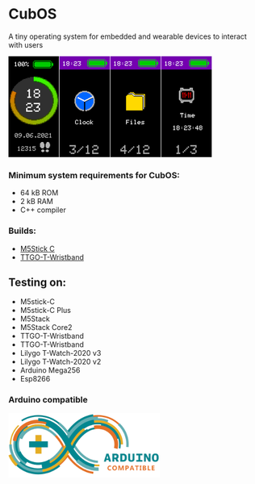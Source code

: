# CubOS

A tiny operating system for embedded and wearable devices to interact with users

<img alt="CubOS watch screenshot" src="documentation\images\screenshots\screenshots.png" width="403">

### Minimum system requirements for CubOS:
* 64 kB ROM
* 2 kB RAM
* С++ compiler

### Builds:
* [M5Stick C](releases/M5StickC/)
* [TTGO-T-Wristband](releases/TTGO_T-Wristband/)

## Testing on:
- M5stick-C
- M5stick-C Plus
- M5Stack
- M5Stack Core2
- TTGO-T-Wristband
- TTGO-T-Wristband
- Lilygo T-Watch-2020 v3
- Lilygo T-Watch-2020 v2
- Arduino Mega256
- Esp8266

### Arduino compatible
<img alt="arduino compatible" src="documentation\images\arduino_compatible.png" width="300">



